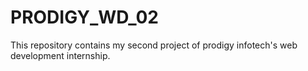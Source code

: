 # PRODIGY_WD_02
This repository contains my second project of prodigy infotech's web development internship.
